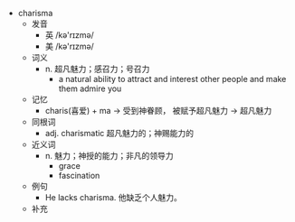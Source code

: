 - charisma
  - 发音
    - 英 /kə'rɪzmə/
    - 美 /kə'rɪzmə/
  - 词义
    - n. 超凡魅力；感召力；号召力
      - a natural ability to attract and interest other people and make them admire you
  - 记忆
    - charis(喜爱) + ma → 受到神眷顾， 被赋予超凡魅力 → 超凡魅力
  - 同根词
    - adj. charismatic 超凡魅力的；神赐能力的
  - 近义词
    - n. 魅力；神授的能力；非凡的领导力
      - grace
      - fascination
  - 例句
    - He lacks charisma. 他缺乏个人魅力。
  - 补充